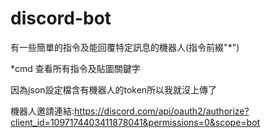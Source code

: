 # discord-bot
有一些簡單的指令及能回覆特定訊息的機器人(指令前綴"*")

*cmd 查看所有指令及貼圖關鍵字

因為json設定檔含有機器人的token所以我就沒上傳了

機器人邀請連結:https://discord.com/api/oauth2/authorize?client_id=1097174403411878041&permissions=0&scope=bot
